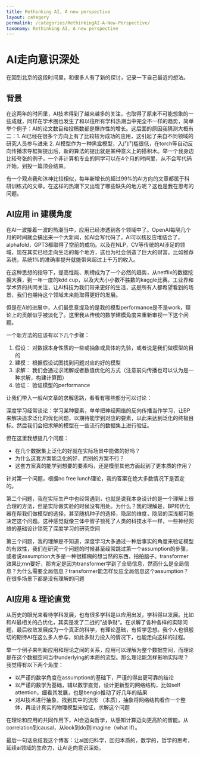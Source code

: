 ```yaml
---
title: Rethinking AI, A new perspective
layout: category
permalink: /categories/RethinkingAI-A-New-Perspective/
taxonomy: Rethinking AI, A new perspective
---
```


# AI走向意识深处

在回到北京的这段时间里，和很多人有了新的探讨，记录一下自己最近的想法。

## 背景

在这两年的时间里，AI技术得到了越来越多的关注，也取得了原来不可能想象的一些成就，同样在学术圈也发生了和以往所有学科热潮当中完全不一样的趋势，简单举个例子：AI的论文数目和投稿数都是爆炸性的增长。这后面的原因我猜测大概有二：1. AI已经在很多个方向上有了比较较为成功的应用，这引起了来自不同领域的研究人员参与进来 2. AI模型作为一种黑盒模型，入门门槛很低，在torch等自动反向传播求导框架提出后，新的算法的提出就是某种意义上的搭积木。举一个我身边比较夸张的例子，一个非计算机专业的同学可以在4个月的时间里，从不会写代码开始，到投一篇顶会结束。

有一个观点我和沐神比较相似，每年新增长的超过99%的AI方向的文章都属于科研训练式的文章。在这样的热潮下又出现了哪些缺失的地方呢？这也是我在思考的问题。

## AI应用 in 建模角度

在AI一波接着一波的热潮当中，应用已经渗透到各个领域中了。OpenAI每隔几个月的时间就会搞出来一个大新闻，如AI会写代码了，AI可以核反应堆结合了，alphafold，GPT3都取得了空前的成功。以及在NLP，CV等传统的AI涉足的领域，现在其实已经走向生活的每个地方，这也为社会创造了巨大的财富。比如推荐系统，系统1%的准确率提升就能带来超过上千万的收入。

在这种思想的指导下，提高性能、刷榜成为了一个必然的趋势，从netflix的数据挖掘大赛，到一年一度的kdd cup，以及大大小小数不胜数的kaggle比赛。工业界和学术界的共同关注，让AI科技为我们带来更好的生活，这是所有人都希望看到的场景，我们也期待这个领域未来能取得更好的发展。

但是在AI的进展中，人们最愿意提及的是我的模型performance是不是work，理论上的贡献似乎被淡化了。这里我从传统的数学建模角度来重新审视一下这个问题。

一个新方法的应该有以下几个步骤： 

1. 假设： 对数据本身性质的一些或抽象或具体的先验，或者说是我们做模型的目的
2. 建模： 根据假设试图找到问题对应的好的模型
3. 求解： 我们会通过求闭解或者数值优化的方式（注意前向传播也可以认为是一种求解，构建计算图）
4. 验证： 验证模型的performance

让我们带入一般AI文章的求解思路，看看有哪些部分可以讨论：

深度学习经常谈论：学习某种要素，单单把神经网络的反向传播当作学习，让BP来解决追求泛化的优化问题，以期待能学到对应的要素，以此来达到泛化的终极目标。然后我们会把求解的模型在一些流行的数据集上进行验证。

但在这里我想提几个问题：

- 在几个数据集上泛化的好就在实际场景中能做的好吗？
- 为什么这套方案能泛化的好，而别的方案不行？
- 这套方案真的能学到想要的要素吗，还是模型其他方面起到了更本质的作用？

针对第一个问题，根据no free lunch理论，我的答案在绝大多数情况下是否定的。

第二个问题，我在实际生产中也经常遇到，也就是说我本身设计的是一个理解上很合理的方法，但是实际做实验的时候没有用处。为什么？我的理解是，BP和优化器在帮我们做模型的选择，甚至随机种子的选择，隐层的维度，隐层的深浅都可能决定这个问题。这种感觉就像三体中智子锁死了人类的科技水平一样，一些神经网络的基础设计锁死了深度学习的研究空间

第三个问题，我的理解是不知道，深度学习大多通过一种后事实的角度来验证模型的有效性，我们在研究一个问题的时候甚至经常跳过第一个assumption的步骤，或者说assumption大多是一种很模糊的想当然的东西，拍拍脑子。transformer效果比rnn要好，那肯定是因为transformer学到了全局信息，然而什么是全局信息？为什么需要全局信息？transformer能怎样反应全局信息这个assumption？在很多场景下都是没有理解的问题



## AI应用  &  理论直觉

从历史的眼光来看待学科发展，也有很多学科是以应用出发，学科得以发展。比如和AI最相关的凸优化，其实是发了二战的”战争财“。在求解了各种各样的实际问题，最后收敛发展成为一个真正的科学，有理论基础，有哲学思想。我个人也很殷切的期待AI在这么多人参与，如此多财力投入的情况下，也能走向这样的过程。

举一个例子来判断应用和理论之间的关系，应用可以理解为整个数据空间，而理论是在这个数据空间当中underlying的本质的流型。那么理论能怎样影响实际呢？我觉得有以下两个角度：

- 以严谨的数学角度在assumption的基础下，严谨的得出更可靠的结论
- 以严谨的数学为基础，辅以数学直觉，设计更新型的网络结构，比如self attention，细看其发展，也是bengio推动了好几年的结果
- 对AI技术进行抽象，找到其中的流形 （本质），抽象将网络结构看作一个整体，再设计真实的物理模型来验证，求解这个问题

在理论和应用的共同作用下，AI会迈向哲学，从感知计算迈向更高阶的智能。从correlation到causal，从look到do到imagine（what if）。

最后一句话总结我这个博客：让ai回归科学，回归本质的，数学的，哲学的思考，延续ai领域的生命力，让AI走向意识深处。